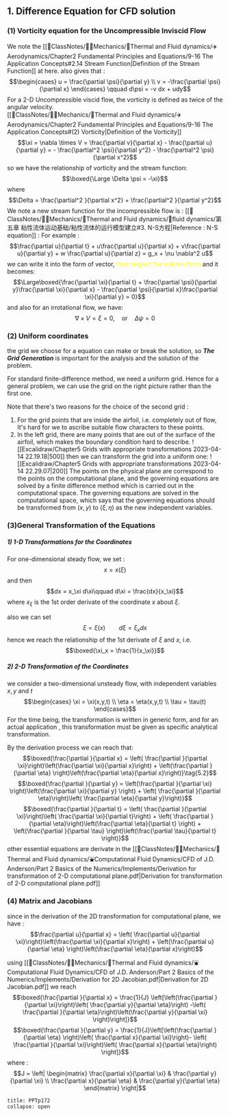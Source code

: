 ## 1. Difference Equation for CFD solution 
### (1) Vorticity equation for the Uncompressible Inviscid Flow 
We note the [[📘ClassNotes/👨‍🔧Mechanics/🌊Thermal and Fluid dynamics/✈️Aerodynamics/Chapter2 Fundamental Principles and Equations/9-16 The Application Concepts#2.14 Stream Function|Definition of the Stream Function]] at here. also gives that : 
$$\begin{cases}
u = \frac{\partial \psi}{\partial y} \\
v = -\frac{\partial \psi}{\partial x}
\end{cases} \qquad  d\psi = -v dx + udy$$
For a 2-D Uncompressible viscid flow, the vorticity is defined as twice of the angular velocity.  
[[📘ClassNotes/👨‍🔧Mechanics/🌊Thermal and Fluid dynamics/✈️Aerodynamics/Chapter2 Fundamental Principles and Equations/9-16 The Application Concepts#(2) Vorticity|Definition of the Vorticity]]
$$\xi = \nabla \times V = \frac{\partial v}{\partial x} - \frac{\partial u}{\partial y} = - \frac{\partial^2 \psi}{\partial y^2} - \frac{\partial^2 \psi}{\partial x^2}$$
so we have the relationship of vorticity and the stream function: 
$$\boxed{\Large \Delta \psi = -\xi}$$
where 
$$\Delta  = \frac{\partial^2 }{\partial x^2} + \frac{\partial^2 }{\partial y^2}$$
We note a new stream function for the incompressible flow is :
[[📘ClassNotes/👨‍🔧Mechanics/🌊Thermal and Fluid dynamics/🌊fluid dynamics/第五章 粘性流体运动基础/粘性流体的运行模型建立#3. N-S方程|Reference : N-S equation]] : For example : 
$$\frac{\partial u}{\partial t} + u\frac{\partial u}{\partial x} + v\frac{\partial u}{\partial y} + w \frac{\partial u}{\partial z} = g_x + \nu \nabla^2 u$$
we can write it into the form of vector, <mark style="background: transparent; color: yellow">then neglect the volume force</mark> and it becomes: 
$$\Large\boxed{\frac{\partial \xi}{\partial t} + \frac{\partial \psi}{\partial y}\frac{\partial \xi}{\partial x} - \frac{\partial \psi}{\partial x}\frac{\partial \xi}{\partial y} = 0}$$
and also for an irrotational flow, we have: 
$$\nabla \times  V = \xi = 0, \quad \text{or} \quad \Delta \psi =  0$$
### (2) Uniform coordinates 
the grid we choose for a equation can make or break the solution, so ***The Grid Generation*** is important for the analysis and the solution of the problem. 

For standard finite-difference method, we need a uniform grid. Hence for a general problem, we can use the grid on the right picture rather than the first one. 

Note that there's two reasons for the choice of the second grid : 
1. For the grid points that are inside the airfoil, i.e. completely out of flow, It's hard for we to ascribe suitable flow characters to these points. 
2. In the left grid, there are many points that are out of the surface of the airfoil, which makes the boundary condition hard to describe. 
![[Excalidraw/Chapter5 Grids with appropriate transformations 2023-04-14 22.19.18|500]]
then we can transform the grid into a uniform one: 
![[Excalidraw/Chapter5 Grids with appropriate transformations 2023-04-14 22.29.07|200]]
The points on the physical plane are correspond to the points on the computational plane, and the governing equations are solved by a finite difference method which is carried out in the computational space. The governing equations are solved in the computational space, which says that the governing equations should be transformed from $(x,y)$ to $(\xi,\eta)$ as the new independent variables. 
### (3)General Transformation of the Equations 
##### 1) 1-D Transformations for the Coordinates 
For one-dimensional steady flow, we set : 
$$x = x(\xi)$$
and then 
$$dx = x_\xi d\xi\qquad  d\xi = \frac{dx}{x_\xi}$$
where $x_\xi$ is the 1st order derivate of the coordinate $x$ about $\xi$. 

also we can set 
$$\xi = \xi(x)\qquad  d\xi = \xi_x dx$$
hence we reach the relationship of the 1st derivate of $\xi$ and $x$, i.e. 
$$\boxed{\xi_x = \frac{1}{x_\xi}}$$

##### 2) 2-D Transformation of the Coordinates  
we consider a two-dimensional unsteady flow, with independent variables $x,y$ and $t$
$$\begin{cases}
\xi = \xi(x,y,t) \\
\eta = \eta(x,y,t) \\
\tau =  \tau(t)
\end{cases}$$
For the time being, the transformation is written in generic form, and for an actual application , this transformation must be given as specific analytical transformation. 

By the derivation process we can reach that: 
$$\boxed{\frac{\partial }{\partial x} = \left( \frac{\partial }{\partial \xi}\right)\left(\frac{\partial \xi}{\partial x}\right) + \left(\frac{\partial }{\partial \eta} \right)\left(\frac{\partial \eta}{\partial x}\right)}\tag{5.2}$$
$$\boxed{\frac{\partial }{\partial y} = \left(\frac{\partial }{\partial \xi} \right)\left(\frac{\partial \xi}{\partial y} \right) + \left( \frac{\partial }{\partial \eta}\right)\left( \frac{\partial \eta}{\partial y}\right)}$$
$$\boxed{\frac{\partial }{\partial t} = \left( \frac{\partial }{\partial \xi}\right)\left( \frac{\partial \xi}{\partial t}\right) + \left( \frac{\partial }{\partial \eta}\right)\left(\frac{\partial \eta}{\partial t} \right) + \left(\frac{\partial }{\partial \tau} \right)\left(\frac{\partial \tau}{\partial t} \right)}$$
other essential equations are derivate in the [[📘ClassNotes/👨‍🔧Mechanics/🌊Thermal and Fluid dynamics/⛲Computational Fluid Dynamics/CFD of J.D. Anderson/Part 2 Basics of the Numerics/Implements/Derivation for transformation of 2-D computational plane.pdf|Derivation for transformation of 2-D computational plane.pdf]]

### (4) Matrix and Jacobians 
since in the derivation of the 2D transformation for computational plane, we have : 
$$\frac{\partial u}{\partial x} = \left( \frac{\partial u}{\partial \xi}\right)\left(\frac{\partial \xi}{\partial x}\right) + \left(\frac{\partial u}{\partial \eta} \right)\left(\frac{\partial \eta}{\partial x}\right)$$
using [[📘ClassNotes/👨‍🔧Mechanics/🌊Thermal and Fluid dynamics/⛲Computational Fluid Dynamics/CFD of J.D. Anderson/Part 2 Basics of the Numerics/Implements/Derivation for 2D Jacobian.pdf|Derivation for 2D Jacobian.pdf]]
we reach 
$$\boxed{\frac{\partial }{\partial x} = \frac{1}{J} \left[\left(\frac{\partial }{\partial \xi}\right)\left( \frac{\partial y}{\partial \eta}\right) -\left( \frac{\partial }{\partial \eta}\right)\left(\frac{\partial y}{\partial \xi} \right)\right]}$$
$$\boxed{\frac{\partial }{\partial y} = \frac{1}{J}\left[\left(\frac{\partial }{\partial \eta} \right)\left( \frac{\partial x}{\partial \xi}\right)- \left( \frac{\partial }{\partial \xi}\right)\left( \frac{\partial x}{\partial \eta}\right) \right]}$$
where : 
$$J = \left| \begin{matrix}
\frac{\partial x}{\partial \xi} & \frac{\partial y}{\partial \xi} \\
\frac{\partial x}{\partial \eta} & \frac{\partial y}{\partial \eta}
\end{matrix} \right|$$
`````ad-todo
title: PPTp172
collapse: open

`````
